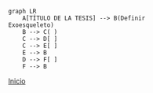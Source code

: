 ```mermaid
graph LR
    A[TÍTULO DE LA TESIS] --> B(Definir
Exoesqueleto)
    B --> C( )
    C --> D[ ]
    C --> E[ ]
    E --> B
    D --> F[ ]
    F --> B
```
[Inicio](../index.md)

